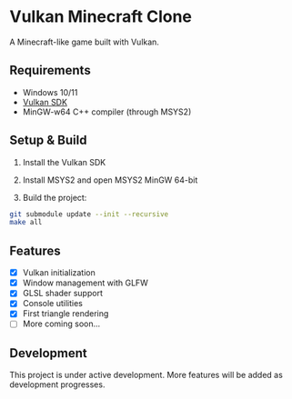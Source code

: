 # Vulkan Minecraft Clone

A Minecraft-like game built with Vulkan.

## Requirements

- Windows 10/11
- [Vulkan SDK](https://vulkan.lunarg.com/sdk/home)
- MinGW-w64 C++ compiler (through MSYS2)

## Setup & Build

1. Install the Vulkan SDK
2. Install MSYS2 and open MSYS2 MinGW 64-bit

4. Build the project:
```bash
git submodule update --init --recursive
make all
```

## Features

- [x] Vulkan initialization
- [x] Window management with GLFW
- [x] GLSL shader support
- [x] Console utilities
- [x] First triangle rendering
- [ ] More coming soon...

## Development

This project is under active development. More features will be added as development progresses.